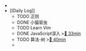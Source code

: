 -
- [[Daily Log]]
	- TODO 正则
	- DONE 小猫驱虫
	- TODO Learn Vim
	- DONE JavaScript深入 >[🍅 33min](#agenda-pomo://?t=p-1684920665179-1940-116849207142861)
	- TODO 算法-树 >[🍅 40min](#agenda-pomo://?t=f-1684923814149-2400)
	-